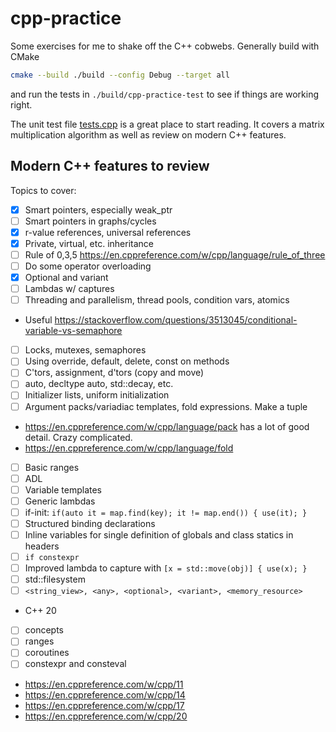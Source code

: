 # cpp-practice

Some exercises for me to shake off the C++ cobwebs. Generally build with CMake

```bash
cmake --build ./build --config Debug --target all
```
and run the tests in `./build/cpp-practice-test` to see if things are working right.

The unit test file [tests.cpp](tests.cpp) is a great place to start reading. It covers a matrix multiplication algorithm as well as review on modern C++ features.

## Modern C++ features to review

Topics to cover:

* [x] Smart pointers, especially weak_ptr
* [ ] Smart pointers in graphs/cycles
* [x] r-value references, universal references
* [x] Private, virtual, etc. inheritance
* [ ] Rule of 0,3,5 https://en.cppreference.com/w/cpp/language/rule_of_three
* [ ] Do some operator overloading
* [x] Optional and variant
* [ ] Lambdas w/ captures
* [ ] Threading and parallelism, thread pools, condition vars, atomics
* Useful https://stackoverflow.com/questions/3513045/conditional-variable-vs-semaphore
* [ ] Locks, mutexes, semaphores
* [ ] Using override, default, delete, const on methods
* [ ] C'tors, assignment, d'tors (copy and move)
* [ ] auto, decltype auto, std::decay, etc.
* [ ] Initializer lists, uniform initialization
* [ ] Argument packs/variadiac templates, fold expressions. Make a tuple
* https://en.cppreference.com/w/cpp/language/pack has a lot of good detail. Crazy complicated.
* https://en.cppreference.com/w/cpp/language/fold
* [ ] Basic ranges
* [ ] ADL
* [ ] Variable templates
* [ ] Generic lambdas
* [ ] if-init: `if(auto it = map.find(key); it != map.end()) { use(it); }`
* [ ] Structured binding declarations
* [ ] Inline variables for single definition of globals and class statics in headers
* [ ] `if constexpr`
* [ ] Improved lambda to capture with `[x = std::move(obj)] { use(x); }`
* [ ] std::filesystem
* [ ] `<string_view>, <any>, <optional>, <variant>, <memory_resource>`
* C++ 20
* [ ] concepts
* [ ] ranges
* [ ] coroutines
* [ ] constexpr and consteval
* https://en.cppreference.com/w/cpp/11
* https://en.cppreference.com/w/cpp/14
* https://en.cppreference.com/w/cpp/17
* https://en.cppreference.com/w/cpp/20
